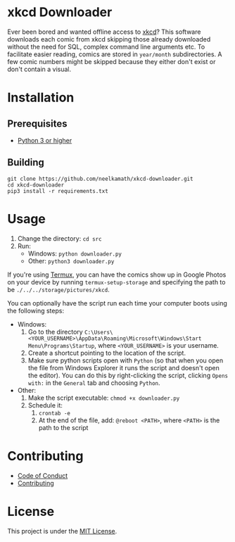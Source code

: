 # xkcd Downloader

Ever been bored and wanted offline access to [xkcd](https://xkcd.com/)? This software downloads each comic from xkcd skipping those already downloaded without the need for SQL, complex command line arguments etc. To facilitate easier reading, comics are stored in `year/month` subdirectories. A few comic numbers might be skipped because they either don't exist or don't contain a visual.

# Installation

## Prerequisites

- [Python 3 or higher](https://www.python.org/downloads/)

## Building

```shell
git clone https://github.com/neelkamath/xkcd-downloader.git
cd xkcd-downloader
pip3 install -r requirements.txt
```

# Usage

1. Change the directory: `cd src`
1. Run:
    - Windows: `python downloader.py`
    - Other: `python3 downloader.py`

If you're using [Termux](https://play.google.com/store/apps/details?id=com.termux&hl=en), you can have the comics show up in Google Photos on your device by running `termux-setup-storage` and specifying the path to be `./../../storage/pictures/xkcd`.

You can optionally have the script run each time your computer boots using the following steps:
- Windows:
    1. Go to the directory `C:\Users\<YOUR_USERNAME>\AppData\Roaming\Microsoft\Windows\Start Menu\Programs\Startup`, where `<YOUR_USERNAME>` is your username.
    1. Create a shortcut pointing to the location of the script.
    1. Make sure python scripts open with `Python` (so that when you open the file from Windows Explorer it runs the script and doesn't open the editor). You can do this by right-clicking the script, clicking `Opens with:` in the `General` tab and choosing `Python`.
- Other:
    1. Make the script executable: `chmod +x downloader.py`
    1. Schedule it:
        1. `crontab -e`
        1. At the end of the file, add: `@reboot <PATH>`, where `<PATH>` is the path to the script

# Contributing

- [Code of Conduct](CODE_OF_CONDUCT.md)
- [Contributing](CONTRIBUTING.md)

# License

This project is under the [MIT License](LICENSE).
